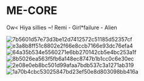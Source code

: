 # ME-CORE
Ow&lt;
Hiya sillies ~!
Remi - Girl*failure - Alien

![7b5601d57e73d3be12d7412572c51185d52357cf](https://github.com/user-attachments/assets/18febdcd-48fb-41b8-a423-f1054a559d4f) ![e3a8b8ff51c8802e2f66e8ccb7166e93dc76efa4](https://github.com/user-attachments/assets/26963837-7391-48e3-9ae0-cdba36807688)![64a35b534e5560271e6bb270142cb5e4bc253a1f](https://github.com/user-attachments/assets/b6641aab-22a4-49c2-9917-52e755ec53c1) ![8b5026ea563f5fb6a148ec8747b1b1cc0c6e30ec](https://github.com/user-attachments/assets/0cb838eb-9a69-4255-9761-a39d62b4a1f4) ![2e08e0eb8bc501d99afaa7bdb537c3a1271ab319](https://github.com/user-attachments/assets/d5ec1814-1552-48ee-99e3-602ee02d1e42) ![1a70b4cbc53025847bd23ef50e8d803098bb416a](https://github.com/user-attachments/assets/eace10ae-cf99-4b05-90ef-9e958ae37885)





